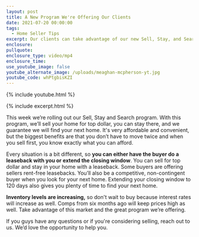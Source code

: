 ```yaml
---
layout: post
title: A New Program We're Offering Our Clients
date: 2021-07-20 00:00:00
tags:
  - Home Seller Tips
excerpt: Our clients can take advantage of our new Sell, Stay, and Search program.
enclosure:
pullquote:
enclosure_type: video/mp4
enclosure_time:
use_youtube_image: false
youtube_alternate_image: /uploads/meaghan-mcpherson-yt.jpg
youtube_code: whPtgbisKZI
---
```

{% include youtube.html %}

{% include excerpt.html %}

This week we’re rolling out our Sell, Stay and Search program. With this program, we’ll sell your home for top dollar, you can stay there, and we guarantee we will find your next home. It's very affordable and convenient, but the biggest benefits are that you don’t have to move twice and when you sell first, you know exactly what you can afford.

Every situation is a bit different, so **you can either have the buyer do a leaseback with you or extend the closing window**. You can sell for top dollar and stay in your home with a leaseback. Some buyers are offering sellers rent-free leasebacks. You’ll also be a competitive, non-contingent buyer when you look for your next home. Extending your closing window to 120 days also gives you plenty of time to find your next home.

**Inventory levels are increasing,** so don't wait to buy because interest rates will increase as well. Comps from six months ago will keep prices high as well. Take advantage of this market and the great program we’re offering.

If you guys have any questions or if you're considering selling, reach out to us. We’d love the opportunity to help you.
